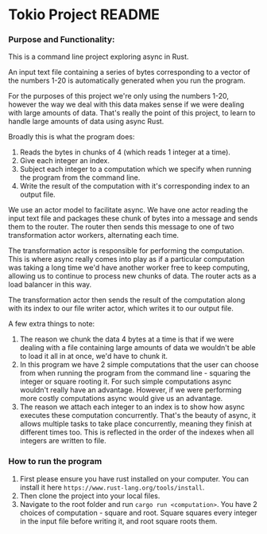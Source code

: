 # Tokio Project README

### Purpose and Functionality:
This is a command line project exploring async in Rust. 

An input text file containing a series of bytes corresponding to a vector of the numbers 1-20 is automatically generated when you run the program. 

For the purposes of this project we're only using the numbers 1-20, however the way we deal with this data makes sense if we were dealing with large amounts of data. That's really the point of this project, to learn to handle large amounts of data using async Rust.

Broadly this is what the program does:
1. Reads the bytes in chunks of 4 (which reads 1 integer at a time).
2. Give each integer an index.
3. Subject each integer to a computation which we specify when running the program from the command line.
4. Write the result of the computation with it's corresponding index to an output file.

We use an actor model to facilitate async. We have one actor reading the input text file and packages these chunk of bytes into a message and sends them to the router. The router then sends this message to one of two transformation actor workers, alternating each time. 

The transformation actor is responsible for performing the computation. This is where async really comes into play as if a particular computation was taking a long time we'd have another worker free to keep computing, allowing us to continue to process new chunks of data. The router acts as a load balancer in this way. 

The transformation actor then sends the result of the computation along with its index to our file writer actor, which writes it to our output file.

A few extra things to note:
1. The reason we chunk the data 4 bytes at a time is that if we were dealing with a file containing large amounts of data we wouldn't be able to load it all in at once, we'd have to chunk it.
2. In this program we have 2 simple computations that the user can choose from when running the program from the command line - squaring the integer or square rooting it. For such simple computations async wouldn't really have an advantage. However, if we were performing more costly computations async would give us an advantage.
3. The reason we attach each integer to an index is to show how async executes these computation concurrently. That's the beauty of async, it allows multiple tasks to take place concurrently, meaning they finish at different times too. This is reflected in the order of the indexes when all integers are written to file.

### How to run the program
1. First please ensure you have rust installed on your computer. You can install it here `https://www.rust-lang.org/tools/install`.
2. Then clone the project into your local files.
3. Navigate to the root folder and run `cargo run <computation>`. You have 2 choices of computation - square and root. Square squares every integer in the input file before writing it, and root square roots them.





